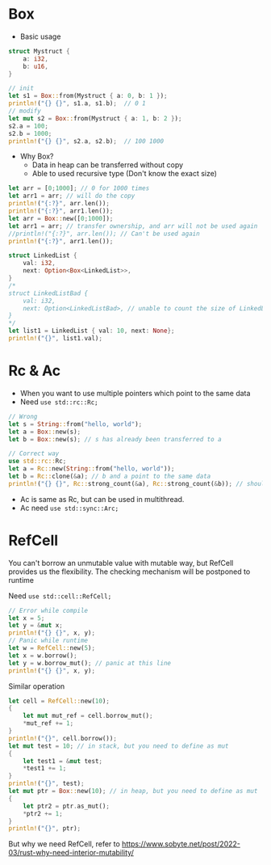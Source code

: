 # Box

* Basic usage

```rust
struct Mystruct {
    a: i32,
    b: u16,
}

// init
let s1 = Box::from(Mystruct { a: 0, b: 1 });
println!("{} {}", s1.a, s1.b);  // 0 1
// modify
let mut s2 = Box::from(Mystruct { a: 1, b: 2 });
s2.a = 100;
s2.b = 1000;
println!("{} {}", s2.a, s2.b);  // 100 1000
```

* Why Box?
  - Data in heap can be transferred without copy
  - Able to used recursive type (Don't know the exact size)

```rust
let arr = [0;1000]; // 0 for 1000 times
let arr1 = arr; // will do the copy
println!("{:?}", arr.len());
println!("{:?}", arr1.len());
let arr = Box::new([0;1000]);
let arr1 = arr; // transfer ownership, and arr will not be used again
//println!("{:?}", arr.len()); // Can't be used again
println!("{:?}", arr1.len());
```

```rust
struct LinkedList {
    val: i32,
    next: Option<Box<LinkedList>>,
}
/*
struct LinkedListBad {
    val: i32,
    next: Option<LinkedListBad>, // unable to count the size of LinkedListBad
}
*/
let list1 = LinkedList { val: 10, next: None};
println!("{}", list1.val);
```

# Rc & Ac

* When you want to use multiple pointers which point to the same data
* Need `use std::rc::Rc;`

```rust
// Wrong
let s = String::from("hello, world");
let a = Box::new(s);
let b = Box::new(s); // s has already been transferred to a
```

```rust
// Correct way
use std::rc::Rc;
let a = Rc::new(String::from("hello, world"));
let b = Rc::clone(&a); // b and a point to the same data
println!("{} {}", Rc::strong_count(&a), Rc::strong_count(&b)); // should be 2 2
```

* Ac is same as Rc, but can be used in multithread.
* Ac need `use std::sync::Arc;`

# RefCell

You can't borrow an unmutable value with mutable way, but RefCell provides us the flexibility.
The checking mechanism will be postponed to runtime

Need `use std::cell::RefCell;`

```rust
// Error while compile
let x = 5;
let y = &mut x;
println!("{} {}", x, y);
// Panic while runtime
let w = RefCell::new(5);
let x = w.borrow();
let y = w.borrow_mut(); // panic at this line
println!("{} {}", x, y);
```

Similar operation

```rust
let cell = RefCell::new(10);
{
    let mut mut_ref = cell.borrow_mut();
    *mut_ref += 1;
}
println!("{}", cell.borrow());
let mut test = 10; // in stack, but you need to define as mut
{
    let test1 = &mut test;
    *test1 += 1;
}
println!("{}", test);
let mut ptr = Box::new(10); // in heap, but you need to define as mut
{
    let ptr2 = ptr.as_mut();
    *ptr2 += 1;
}
println!("{}", ptr);
```

But why we need RefCell, refer to https://www.sobyte.net/post/2022-03/rust-why-need-interior-mutability/
